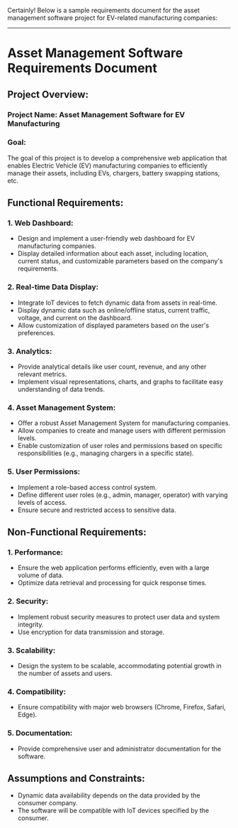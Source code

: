 Certainly! Below is a sample requirements document for the asset management software project for EV-related manufacturing companies:

---

# Asset Management Software Requirements Document

## Project Overview:

### Project Name: Asset Management Software for EV Manufacturing

### Goal:
The goal of this project is to develop a comprehensive web application that enables Electric Vehicle (EV) manufacturing companies to efficiently manage their assets, including EVs, chargers, battery swapping stations, etc.

## Functional Requirements:

### 1. Web Dashboard:
   - Design and implement a user-friendly web dashboard for EV manufacturing companies.
   - Display detailed information about each asset, including location, current status, and customizable parameters based on the company's requirements.

### 2. Real-time Data Display:
   - Integrate IoT devices to fetch dynamic data from assets in real-time.
   - Display dynamic data such as online/offline status, current traffic, voltage, and current on the dashboard.
   - Allow customization of displayed parameters based on the user's preferences.

### 3. Analytics:
   - Provide analytical details like user count, revenue, and any other relevant metrics.
   - Implement visual representations, charts, and graphs to facilitate easy understanding of data trends.

### 4. Asset Management System:
   - Offer a robust Asset Management System for manufacturing companies.
   - Allow companies to create and manage users with different permission levels.
   - Enable customization of user roles and permissions based on specific responsibilities (e.g., managing chargers in a specific state).

### 5. User Permissions:
   - Implement a role-based access control system.
   - Define different user roles (e.g., admin, manager, operator) with varying levels of access.
   - Ensure secure and restricted access to sensitive data.

## Non-Functional Requirements:

### 1. Performance:
   - Ensure the web application performs efficiently, even with a large volume of data.
   - Optimize data retrieval and processing for quick response times.

### 2. Security:
   - Implement robust security measures to protect user data and system integrity.
   - Use encryption for data transmission and storage.

### 3. Scalability:
   - Design the system to be scalable, accommodating potential growth in the number of assets and users.

### 4. Compatibility:
   - Ensure compatibility with major web browsers (Chrome, Firefox, Safari, Edge).

### 5. Documentation:
   - Provide comprehensive user and administrator documentation for the software.

## Assumptions and Constraints:

- Dynamic data availability depends on the data provided by the consumer company.
- The software will be compatible with IoT devices specified by the consumer.
